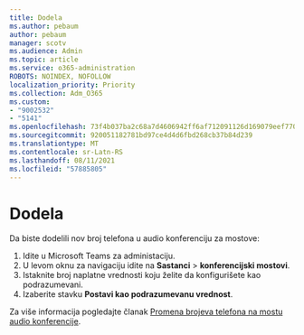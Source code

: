 ```yaml
---
title: Dodela
ms.author: pebaum
author: pebaum
manager: scotv
ms.audience: Admin
ms.topic: article
ms.service: o365-administration
ROBOTS: NOINDEX, NOFOLLOW
localization_priority: Priority
ms.collection: Adm_O365
ms.custom:
- "9002532"
- "5141"
ms.openlocfilehash: 73f4b037ba2c68a7d4606942ff6af712091126d169079eef77007712959f58b5
ms.sourcegitcommit: 920051182781bd97ce4d4d6fbd268cb37b84d239
ms.translationtype: MT
ms.contentlocale: sr-Latn-RS
ms.lasthandoff: 08/11/2021
ms.locfileid: "57885805"
---
```

# <a name="assign-a-toll-free-number-to-your-audio-conferencing-bridge"></a>Dodela

Da biste dodelili nov broj telefona u audio konferenciju za mostove:

1. Idite u Microsoft Teams za administaciju.
1. U levom oknu za navigaciju idite na **Sastanci**  >  **konferencijski mostovi**.
1. Istaknite broj naplatne vrednosti koju želite da konfigurišete kao podrazumevani.
1. Izaberite stavku **Postavi kao podrazumevanu vrednost**.

Za više informacija pogledajte članak [Promena brojeva telefona na mostu audio konferencije](https://docs.microsoft.com/MicrosoftTeams/change-the-phone-numbers-on-your-audio-conferencing-bridge).
